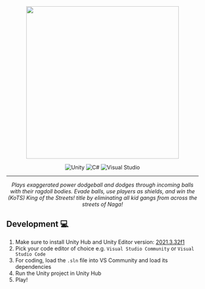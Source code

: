 <div align="center">
  <img src="/Assets/Assets/Project/Title.png" width="400" />

  ![Unity](https://img.shields.io/badge/Unity-100000?style=for-the-badge&logo=unity&logoColor=white)
  ![C#](https://img.shields.io/badge/C%23-239120?style=for-the-badge&logo=c-sharp&logoColor=white)
  ![Visual Studio](https://img.shields.io/badge/Visual_Studio-5C2D91?style=for-the-badge&logo=visual%20studio&logoColor=white)

--- 

*Plays exaggerated power dodgeball and dodges through incoming balls with their ragdoll bodies. Evade balls, use players as shields, and win the (KoTS) King of the Streets! title by eliminating all kid gangs from across the streets of Naga!*
</div>


## Development 💻

1. Make sure to install Unity Hub and Unity Editor version: [2021.3.32f1](https://unity.com/releases/editor/whats-new/2021.3.32)
2. Pick your code editor of choice e.g. `Visual Studio Community` or `Visual Studio Code`
3. For coding, load the `.sln` file into VS Community and load its dependencies
4. Run the Unity project in Unity Hub
5. Play!

